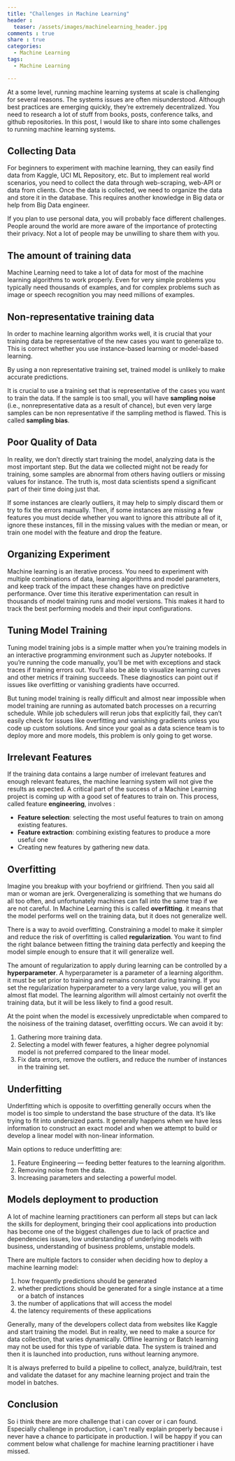 ```yaml
---
title: "Challenges in Machine Learning"
header :
  teaser: /assets/images/machinelearning_header.jpg
comments : true
share : true
categories:
  - Machine Learning
tags:
  - Machine Learning

---
```


At a some level, running machine learning systems at scale is challenging for several reasons. The systems issues are often misunderstood. Although best practices are emerging quickly, they’re extremely decentralized. You need to research a lot of stuff from books, posts, conference talks, and github repositories. In this post, I would like to share into some challenges to running machine learning systems.

## Collecting Data

For beginners to experiment with machine learning, they can easily find data from Kaggle, UCI ML Repository, etc. But to implement real world scenarios, you need to collect the data through web-scraping, web-API or data from clients. Once the data is collected, we need to organize the data and store it in the database. This requires another knowledge in Big data or help from Big Data engineer.

If you plan to use personal data, you will probably face different challenges. People around the world are more aware of the importance of protecting their privacy. Not a lot of people may be unwilling to share them with you.

## The amount of training data

Machine Learning need to take a lot of data for most of the machine learning algorithms to work properly. Even for very simple problems you typically need thousands of examples, and for complex problems such as image or speech recognition you may need millions of examples.

## Non-representative training data

In order to machine learning algorithm works well, it is crucial that your training data be representative of the new cases you want to generalize to. This is correct whether you use instance-based learning or model-based learning.

By using a non representative training set, trained model is unlikely to make accurate predictions.

It is crucial to use a training set that is representative of the cases you want to train the data. If the sample is too small, you will have **sampling noise** (i.e., nonrepresentative data as a result of chance), but even very large samples can be non representative if the sampling method is flawed. This is called **sampling bias**.

## Poor Quality of Data

In reality, we don’t directly start training the model, analyzing data is the most important step. But the data we collected might not be ready for training, some samples are abnormal from others having outliers or missing values for instance. The truth is, most data scientists spend a significant part of their time doing just that.

If some instances are clearly outliers, it may help to simply discard them or try to fix the errors manually. Then, if some instances are missing a few features you must decide whether you want to ignore this attribute all of it, ignore these instances, fill in the missing values with the median or mean, or train one model with the feature and drop the feature.

## Organizing Experiment

Machine learning is an iterative process. You need to experiment with multiple combinations of data, learning algorithms and model parameters, and keep track of the impact these changes have on predictive performance. Over time this iterative experimentation can result in thousands of model training runs and model versions. This makes it hard to track the best performing models and their input configurations.

## Tuning Model Training

Tuning model training jobs is a simple matter when you’re training models in an interactive programming environment such as Jupyter notebooks. If you’re running the code manually, you’ll be met with exceptions and stack traces if training errors out. You’ll also be able to visualize learning curves and other metrics if training succeeds. These diagnostics can point out if issues like overfitting or vanishing gradients have occurred.

But tuning model training is really difficult and almost near impossible when model training are running as automated batch processes on a recurring schedule. While job schedulers will rerun jobs that explicitly fail, they can’t easily check for issues like overfitting and vanishing gradients unless you code up custom solutions. And since your goal as a data science team is to deploy more and more models, this problem is only going to get worse.

## Irrelevant Features

If the training data contains a large number of irrelevant features and enough relevant features, the machine learning system will not give the results as expected. A critical part of the success of a Machine Learning project is coming up with a good set of features to train on. This process, called feature **engineering**, involves :

- **Feature selection**: selecting the most useful features to train on among existing features.
- **Feature extraction**: combining existing features to produce a more useful one
- Creating new features by gathering new data.

## Overfitting

Imagine you breakup with your boyfriend or girlfriend. Then you said all man or woman are jerk. Overgeneralizing is something that we humans do all too often, and unfortunately machines can fall into the same trap if we are not careful. In Machine Learning this is called **overfitting**. it means that the model performs well on the training data, but it does not generalize well.

There is a way to avoid overfitting. Constraining a model to make it simpler and reduce the risk of overfitting is called **regularization**. You want to find the right balance between fitting the training data perfectly and keeping the model simple enough to ensure that it will generalize well. 

The amount of regularization to apply during learning can be controlled by a **hyperparameter**. A hyperparameter is a parameter of a learning algorithm. it must be set prior to training and remains constant during training. If you set the regularization hyperparameter to a very large value, you will get an almost flat model. The learning algorithm will almost certainly not overfit the training data, but it will be less likely to find a good result.

At the point when the model is excessively unpredictable when compared to the noisiness of the training dataset, overfitting occurs. We can avoid it by:

1. Gathering more training data.
2. Selecting a model with fewer features, a higher degree polynomial model is not preferred compared to the linear model.
3. Fix data errors, remove the outliers, and reduce the number of instances in the training set.

## Underfitting

Underfitting which is opposite to overfitting generally occurs when the model is too simple to understand the base structure of the data. It’s like trying to fit into undersized pants. It generally happens when we have less information to construct an exact model and when we attempt to build or develop a linear model with non-linear information.

Main options to reduce underfitting are:

1. Feature Engineering — feeding better features to the learning algorithm.
2. Removing noise from the data.
3. Increasing parameters and selecting a powerful model.

## Models deployment to production

A lot of machine learning practitioners can perform all steps but can lack the skills for deployment, bringing their cool applications into production has become one of the biggest challenges due to lack of practice and dependencies issues, low understanding of underlying models with business, understanding of business problems, unstable models.

There are multiple factors to consider when deciding how to deploy a machine learning model:

1. how frequently predictions should be generated
2. whether predictions should be generated for a single instance at a time or a batch of instances
3. the number of applications that will access the model
4. the latency requirements of these applications

Generally, many of the developers collect data from websites like Kaggle and start training the model. But in reality, we need to make a source for data collection, that varies dynamically. Offline learning or Batch learning may not be used for this type of variable data. The system is trained and then it is launched into production, runs without learning anymore.

It is always preferred to build a pipeline to collect, analyze, build/train, test and validate the dataset for any machine learning project and train the model in batches.

## Conclusion

So i think there are more challenge that i can cover or i can found. Especially challenge in production, i can't really explain properly because i never have a chance to participate in production. I will be happy if you can comment below what challenge for machine learning practitioner i have missed. 